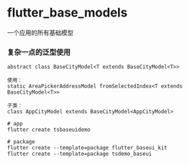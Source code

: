 # flutter_base_models

一个应用的所有基础模型


### 复杂一点的泛型使用

```
abstract class BaseCityModel<T extends BaseCityModel<T>>

使用：
static AreaPickerAddressModel fromSelectedIndex<T extends BaseCityModel<T>>

子类：
class AppCityModel extends BaseCityModel<AppCityModel>

```



```shell
# app
flutter create tsbaseuidemo

# package
flutter create --template=package flutter_baseui_kit
flutter create --template=package tsdemo_baseui
```

